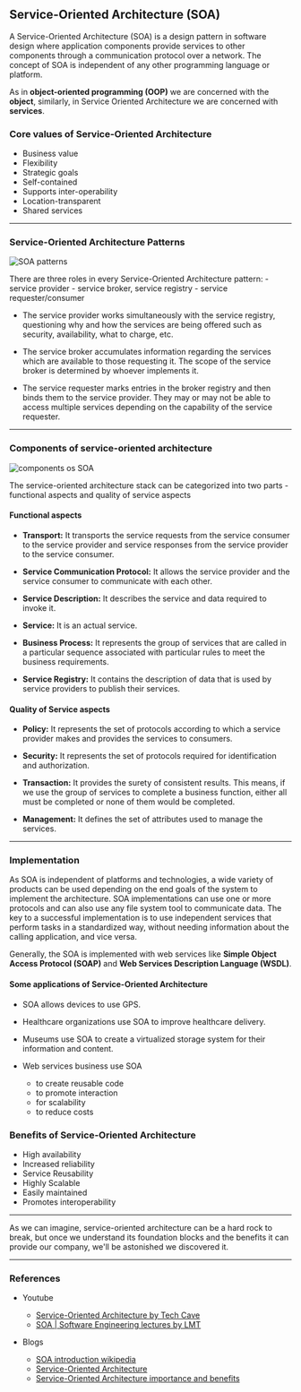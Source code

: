 

## Service-Oriented Architecture (SOA)

  A Service-Oriented Architecture (SOA) is a design pattern in software design where application components provide services to other components through a communication protocol over a network. The concept of SOA is independent of any other programming language or platform.

  As in **object-oriented programming (OOP)** we are concerned with the **object**, similarly, in Service Oriented Architecture we are concerned with **services**.

### Core values of Service-Oriented Architecture

  * Business value
  * Flexibility
  * Strategic goals
  * Self-contained
  * Supports inter-operability
  * Location-transparent
  * Shared services

* * *

### Service-Oriented Architecture Patterns

  ![SOA patterns](https://www.researchgate.net/profile/Khaled-Elleithy/publication/314288067/figure/fig3/AS:469626577526784@1488979109147/Service-Oriented-Architecture-SOA-15.png)

  There are three roles in every Service-Oriented Architecture pattern:
    - service provider
    - service broker, service registry
    - service requester/consumer

  - The service provider works simultaneously with the service registry, questioning why and how the services are being offered such as security, availability, what to charge, etc.

  - The service broker accumulates information regarding the services which are available to those requesting it. The scope of the service broker is determined by whoever implements it.

  - The service requester marks entries in the broker registry and then binds them to the service provider. They may or may not be able to access multiple services depending on the capability of the service requester.

* * *

### Components of service-oriented architecture

  ![components os SOA](https://static.javatpoint.com/webservicepages/images/soa3.png)

  The service-oriented architecture stack can be categorized into two parts - functional aspects and quality of service aspects

  #### Functional aspects

  - **Transport:** It transports the service requests from the service consumer to the service provider and service responses from the service provider to the service consumer.

  - **Service Communication Protocol:** It allows the service provider and the service consumer to communicate with each other.

  - **Service Description:** It describes the service and data required to invoke it.

  - **Service:** It is an actual service.

  - **Business Process:** It represents the group of services that are called in a particular sequence associated with particular rules to meet the business requirements.

  - **Service Registry:** It contains the description of data that is used by service providers to publish their services.

  #### Quality of Service aspects

  - **Policy:** It represents the set of protocols according to which a service provider makes and provides the services to consumers.

  - **Security:** It represents the set of protocols required for identification and authorization.

  - **Transaction:** It provides the surety of consistent results. This means, if we use the group of services to complete a business function, either all must be completed or none of them would be completed.

  - **Management:** It defines the set of attributes used to manage the services.

* * *

### Implementation

  As SOA is independent of platforms and technologies, a wide variety of products can be used depending on the end goals of the system to implement the architecture. SOA implementations can use one or more protocols and can also use any file system tool to communicate data. The key to a successful implementation is to use independent services that perform tasks in a standardized way, without needing information about the calling application, and vice versa.

  Generally, the SOA is implemented with web services like **Simple Object Access Protocol (SOAP)** and **Web Services Description Language (WSDL)**.

  #### Some applications of Service-Oriented Architecture

  * SOA allows devices to use GPS.

  * Healthcare organizations use SOA to improve healthcare delivery.

  * Museums use SOA to create a virtualized storage system for their information and content.

  * Web services business use SOA  
    - to create reusable code
    - to promote interaction
    - for scalability
    - to reduce costs

### Benefits of Service-Oriented Architecture

  * High availability
  * Increased reliability
  * Service Reusability
  * Highly Scalable
  * Easily maintained
  * Promotes interoperability

* * *

As we can imagine, service-oriented architecture can be a hard rock to break, but once we understand its foundation blocks and the benefits it can provide our company, we'll be astonished we discovered it.

* * *

### References

  * Youtube
    * [Service-Oriented Architecture by Tech Cave](https://www.youtube.com/watch?v=jNiEMmoTDoE)  
    * [SOA | Software Engineering lectures by LMT](https://www.youtube.com/watch?v=A5Nom1hdJn8)

  * Blogs
    * [SOA introduction wikipedia](https://en.wikipedia.org/wiki/Service-oriented_architecture)  
    * [Service-Oriented Architecture](https://searchapparchitecture.techtarget.com/definition/service-oriented-architecture-SOA)  
    * [Service-Oriented Architecture importance and benefits](https://medium.com/@SoftwareDevelopmentCommunity/what-is-service-oriented-architecture-fa894d11a7ec)



